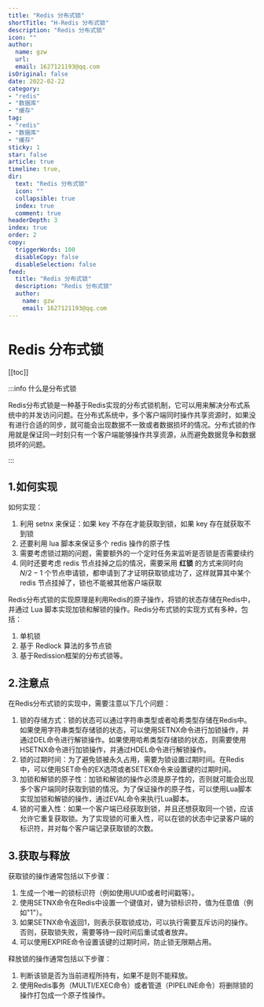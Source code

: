 ```yaml
---
title: "Redis 分布式锁"
shortTitle: "H-Redis 分布式锁"
description: "Redis 分布式锁"
icon: ""
author: 
  name: gzw
  url: 
  email: 1627121193@qq.com
isOriginal: false
date: 2022-02-22
category: 
- "redis"
- "数据库"
- "缓存"
tag:
- "redis"
- "数据库"
- "缓存"
sticky: 1
star: false
article: true
timeline: true,
dir:
  text: "Redis 分布式锁"
  icon: ""
  collapsible: true
  index: true
  comment: true
headerDepth: 3
index: true
order: 2
copy:
  triggerWords: 100
  disableCopy: false
  disableSelection: false
feed:
  title: "Redis 分布式锁"
  description: "Redis 分布式锁"
  author:
    name: gzw
    email: 1627121193@qq.com
---
```




# Redis 分布式锁


[[toc]]

:::info 什么是分布式锁

Redis分布式锁是一种基于Redis实现的分布式锁机制，它可以用来解决分布式系统中的并发访问问题。在分布式系统中，多个客户端同时操作共享资源时，如果没有进行合适的同步，就可能会出现数据不一致或者数据损坏的情况。分布式锁的作用就是保证同一时刻只有一个客户端能够操作共享资源，从而避免数据竞争和数据损坏的问题。

:::

## 1.如何实现

如何实现：

1. 利用 setnx 来保证：如果 key 不存在才能获取到锁，如果 key 存在就获取不到锁
2. 还要利用 lua 脚本来保证多个 redis 操作的原子性
3. 需要考虑锁过期的问题，需要额外的一个定时任务来监听是否锁是否需要续约
4. 同时还要考虑 redis 节点挂掉之后的情况，需要采用 **红锁** 的方式来同时向 $N/2 - 1$ 个节点申请锁，都申请到了才证明获取锁成功了，这样就算其中某个 redis 节点挂掉了，锁也不能被其他客户端获取

Redis分布式锁的实现原理是利用Redis的原子操作，将锁的状态存储在Redis中，并通过 Lua 脚本实现加锁和解锁的操作。Redis分布式锁的实现方式有多种，包括：

1. 单机锁
2. 基于 Redlock 算法的多节点锁
3. 基于Redission框架的分布式锁等。





## 2.注意点

在Redis分布式锁的实现中，需要注意以下几个问题：

1. 锁的存储方式：锁的状态可以通过字符串类型或者哈希类型存储在Redis中。如果使用字符串类型存储锁的状态，可以使用SETNX命令进行加锁操作，并通过DEL命令进行解锁操作。如果使用哈希类型存储锁的状态，则需要使用HSETNX命令进行加锁操作，并通过HDEL命令进行解锁操作。
2. 锁的过期时间：为了避免锁被永久占用，需要为锁设置过期时间。在Redis中，可以使用SET命令的EX选项或者SETEX命令来设置键的过期时间。
3. 加锁和解锁的原子性：加锁和解锁的操作必须是原子性的，否则就可能会出现多个客户端同时获取到锁的情况。为了保证操作的原子性，可以使用Lua脚本实现加锁和解锁的操作，通过EVAL命令来执行Lua脚本。
4. 锁的可重入性：如果一个客户端已经获取到锁，并且还想获取同一个锁，应该允许它重复获取锁。为了实现锁的可重入性，可以在锁的状态中记录客户端的标识符，并对每个客户端记录获取锁的次数。





## 3.获取与释放

获取锁的操作通常包括以下步骤：

1. 生成一个唯一的锁标识符（例如使用UUID或者时间戳等）。
2. 使用SETNX命令在Redis中设置一个键值对，键为锁标识符，值为任意值（例如"1"）。
3. 如果SETNX命令返回1，则表示获取锁成功，可以执行需要互斥访问的操作。否则，获取锁失败，需要等待一段时间后重试或者放弃。
4. 可以使用EXPIRE命令设置该键的过期时间，防止锁无限期占用。

释放锁的操作通常包括以下步骤：

1. 判断该锁是否为当前进程所持有，如果不是则不能释放。
2. 使用Redis事务（MULTI/EXEC命令）或者管道（PIPELINE命令）将删除锁的操作打包成一个原子性操作。